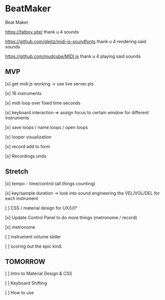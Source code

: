 # BeatMaker
Beat Maker

https://fatboy.site/ thank u 4 sounds

https://github.com/gleitz/midi-js-soundfonts thank u 4 rendering said sounds

https://github.com/mudcube/MIDI.js thank u 4 playing said sounds

## MVP
[x] get midi.js working -> use live server pls

[x] 16 instruments

[x] midi loop over fixed time seconds

[x] keyboard interaction => assign focus to certain window for different instruments

[x] save loops / name loops / open loops

[x] looper visualization

[x] record add to form

[x] Recordings undo


## Stretch

[x] tempo - time/control (all things counting)

[x] key/sample duration -> look into sound engineering the VEL/VOL/DEL for each instrument 

[ ] CSS / material design for UX/UI?

[x] Update Control Panel to do more things (metronome / record)

[x] metronome

[ ] instrument volume slider

[ ] scoring but the epic kind.

## TOMORROW

[ ] Intro to Material Design & CSS

[ ] Keyboard Shifting

[ ] How to use